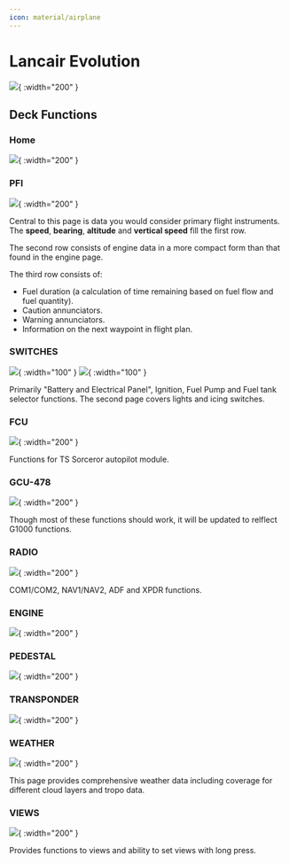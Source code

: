 ```yaml
---
icon: material/airplane
---
```


# Lancair Evolution

![](../assets/images/lancair-evolution/lancair-evolution.png){ :width="200" }


## Deck Functions

### Home
![](../assets/images/lancair-evolution/home.png){ :width="200" }

### PFI
![](../assets/images/lancair-evolution/pfi.png){ :width="200" }

Central to this page is data you would consider primary flight instruments.
The **speed**, **bearing**, **altitude** and **vertical speed** fill the first row.

The second row consists of engine data in a more compact form than that found in the engine page.

The third row consists of:

- Fuel duration (a calculation of time remaining based on fuel flow and fuel quantity).
- Caution annunciators.
- Warning annunciators.
- Information on the next waypoint in flight plan.

### SWITCHES
![](../assets/images/lancair-evolution/switches.png){ :width="100" }
![](../assets/images/lancair-evolution/switches2.png){ :width="100" }

Primarily "Battery and Electrical Panel", Ignition, Fuel Pump and Fuel tank selector functions.
The second page covers lights and icing switches. 

### FCU
![](../assets/images/lancair-evolution/fcu.png){ :width="200" }

Functions for TS Sorceror autopilot module. 

### GCU-478
![](../assets/images/lancair-evolution/gcu478.png){ :width="200" }

Though most of these functions should work, it will be updated to relflect G1000 functions.

### RADIO
![](../assets/images/lancair-evolution/radio.png){ :width="200" }

COM1/COM2, NAV1/NAV2, ADF and XPDR functions.

### ENGINE
![](../assets/images/lancair-evolution/engine.png){ :width="200" }

### PEDESTAL
![](../assets/images/lancair-evolution/pedestal.png){ :width="200" }

### TRANSPONDER
![](../assets/images/lancair-evolution/transponder.png){ :width="200" }

### WEATHER
![](../assets/images/lancair-evolution/weather.png){ :width="200" }

This page provides comprehensive weather data including coverage for different cloud layers and tropo data.

### VIEWS
![](../assets/images/lancair-evolution/views.png){ :width="200" }

Provides functions to views and ability to set views with long press.